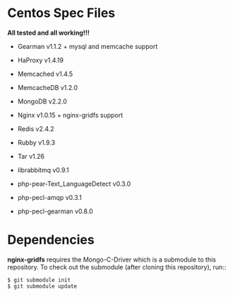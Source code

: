 Centos Spec Files
=================

**All tested and all working!!!**

* Gearman v1.1.2 + mysql and memcache support
* HaProxy v1.4.19
* Memcached v1.4.5
* MemcacheDB v1.2.0
* MongoDB v2.2.0
* Nginx v1.0.15 + nginx-gridfs support
* Redis v2.4.2
* Rubby v1.9.3
* Tar v1.26

* librabbitmq v0.9.1
* php-pear-Text_LanguageDetect v0.3.0
* php-pecl-amqp v0.3.1
* php-pecl-gearman v0.8.0


Dependencies
============

**nginx-gridfs** requires the Mongo-C-Driver which is a submodule to
this repository. To check out the submodule (after cloning this
repository), run::

    $ git submodule init
    $ git submodule update


